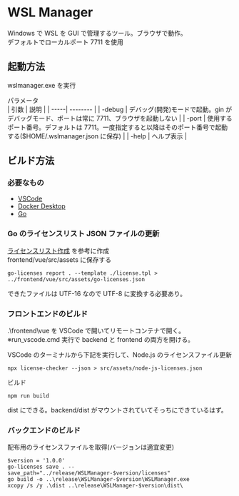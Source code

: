 # WSL Manager

Windows で WSL を GUI で管理するツール。ブラウザで動作。  
デフォルトでローカルポート 7711 を使用

## 起動方法

wslmanager.exe を実行

パラメータ  
| 引数 | 説明 |
| -----| -------- |
| -debug | デバッグ(開発)モードで起動。gin がデバッグモード、ポートは常に 7711、ブラウザを起動しない |
| -port | 使用するポート番号。デフォルトは 7711。一度指定すると以降はそのポート番号で起動する($HOME/.wslmanager.json に保存) |
| -help | ヘルプ表示 |

## ビルド方法

### 必要なもの

- [VSCode](https://code.visualstudio.com/)
- [Docker Desktop](https://www.docker.com/get-started/)
- [Go](https://go.dev/)

### Go のライセンスリスト JSON ファイルの更新

[ライセンスリスト作成](./backend/docs/ラインセスリスト作成.md) を参考に作成  
frontend/vue/src/assets に保存する

```shell
go-licenses report . --template ./license.tpl > ../frontend/vue/src/assets/go-licenses.json
```

できたファイルは UTF-16 なので UTF-8 に変換する必要あり。

### フロントエンドのビルド

.\frontend\vue を VSCode で開いてリモートコンテナで開く。  
※run_vscode.cmd 実行で backend と frontend の両方を開ける。

VSCode のターミナルから下記を実行して、Node.js のライセンスファイル更新

```shell
npx license-checker --json > src/assets/node-js-licenses.json
```

ビルド

```shell
npm run build
```

dist にできる。backend/dist がマウントされていてそっちにできているはず。

### バックエンドのビルド

配布用のライセンスファイルを取得(バージョンは適宜変更)

```shell
$version = '1.0.0'
go-licenses save . --save_path="../release/WSLManager-$version/licenses"
go build -o ..\release\WSLManager-$version\WSLManager.exe
xcopy /s /y .\dist ..\release\WSLManager-$version\dist\
```

